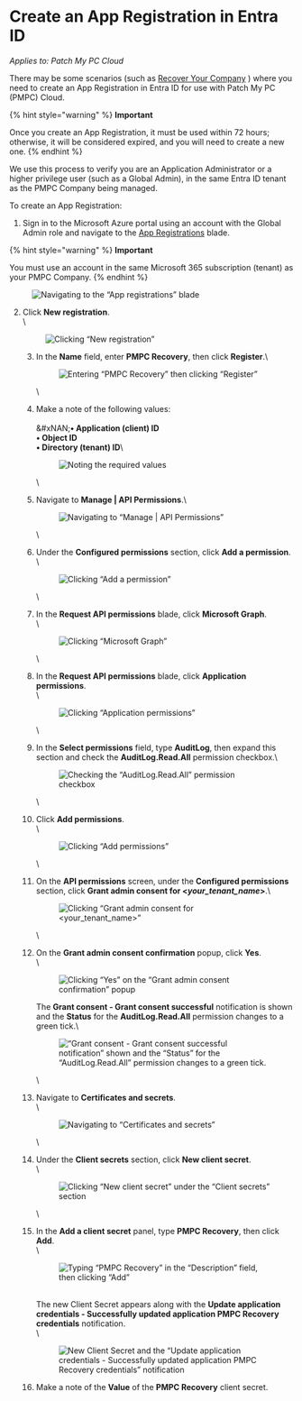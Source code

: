 # Create an App Registration in Entra ID

_Applies to: Patch My PC Cloud_

There may be some scenarios (such as [Recover Your Company](../../cloud-administration/manage-your-cloud-company/recover-your-cloud-company.md) ) where you need to create an App Registration in Entra ID for use with Patch My PC (PMPC) Cloud.

{% hint style="warning" %}
**Important**

Once you create an App Registration, it must be used within 72 hours; otherwise, it will be considered expired, and you will need to create a new one.
{% endhint %}

We use this process to verify you are an Application Administrator or a higher privilege user (such as a Global Admin), in the same Entra ID tenant as the PMPC Company being managed.

To create an App Registration:

1. Sign in to the Microsoft Azure portal using an account with the Global Admin role and navigate to the [App Registrations](https://portal.azure.com/#view/Microsoft_AAD_RegisteredApps/ApplicationsListBlade) blade.

{% hint style="warning" %}
**Important**

You must use an account in the same Microsoft 365 subscription (tenant) as your PMPC Company.
{% endhint %}

<figure><img src="../../../_images/gitbook/image%20%28542%29.png" alt="Navigating to the “App registrations” blade"><figcaption></figcaption></figure>

2.  Click **New registration**.\
    \


    <figure><img src="../../../_images/gitbook/image%20%28543%29.png" alt="Clicking “New registration”"><figcaption></figcaption></figure>



    3.  In the **Name** field, enter **PMPC Recovery**, then click **Register**.\


        <figure><img src="../../../_images/gitbook/image%20%28544%29.png" alt="Entering “PMPC Recovery” then clicking “Register”"><figcaption></figcaption></figure>

        \

    4.  Make a note of the following values:\
        \
        &#xNAN;**• Application (client) ID**\
        **• Object ID**\
        **• Directory (tenant) ID**\


        <figure><img src="../../../_images/gitbook/image%20%28545%29.png" alt="Noting the required values"><figcaption></figcaption></figure>

        \

    5.  Navigate to **Manage | API Permissions**.\


        <figure><img src="../../../_images/gitbook/image%20%28546%29.png" alt="Navigating to “Manage | API Permissions”"><figcaption></figcaption></figure>

        \

    6.  Under the **Configured permissions** section, click **Add a permission**.\
        \


        <figure><img src="../../../_images/gitbook/image%20%28547%29.png" alt="Clicking “Add a permission”"><figcaption></figcaption></figure>

        \

    7.  In the **Request API permissions** blade, click **Microsoft Graph**.\
        \


        <figure><img src="../../../_images/gitbook/image%20%28548%29.png" alt="Clicking “Microsoft Graph”"><figcaption></figcaption></figure>

        \

    8.  In the **Request API permissions** blade, click **Application permissions**.\
        \


        <figure><img src="../../../_images/gitbook/image%20%28549%29.png" alt="Clicking “Application permissions”"><figcaption></figcaption></figure>

        \

    9.  In the **Select permissions** field, type **AuditLog**, then expand this section and check the **AuditLog.Read.All** permission checkbox.\


        <figure><img src="../../../_images/gitbook/image%20%28550%29.png" alt="Checking the “AuditLog.Read.All” permission checkbox"><figcaption></figcaption></figure>

        \

    10. Click **Add permissions**.\
        \


        <figure><img src="../../../_images/gitbook/image%20%28551%29.png" alt="Clicking “Add permissions”"><figcaption></figcaption></figure>

        \

    11. On the **API permissions** screen, under the **Configured permissions** section, click **Grant admin consent for <**_**your\_tenant\_name**_**>**.\


        <figure><img src="../../../_images/gitbook/image%20%28552%29.png" alt="Clicking “Grant admin consent for <your_tenant_name>”"><figcaption></figcaption></figure>

        \

    12. On the **Grant admin consent confirmation** popup, click **Yes**.\
        \


        <figure><img src="../../../_images/gitbook/image%20%28553%29.png" alt="Clicking “Yes” on the “Grant admin consent confirmation” popup"><figcaption></figcaption></figure>

        The **Grant consent - Grant consent successful** notification is shown and the **Status** for the **AuditLog.Read.All** permission changes to a green tick.\


        <figure><img src="../../../_images/gitbook/image%20%28554%29.png" alt="“Grant consent - Grant consent successful notification” shown and the “Status” for the “AuditLog.Read.All” permission changes to a green tick."><figcaption></figcaption></figure>

        \

    13. Navigate to **Certificates and secrets**.\
        \


        <figure><img src="../../../_images/gitbook/image%20%28555%29.png" alt="Navigating to “Certificates and secrets”"><figcaption></figcaption></figure>

        \

    14. Under the **Client secrets** section, click **New client secret**.\
        \


        <figure><img src="../../../_images/gitbook/image%20%28556%29.png" alt="Clicking “New client secret” under the “Client secrets” section"><figcaption></figcaption></figure>

        \

    15. In the **Add a client secret** panel, type **PMPC Recovery**, then click **Add**.\
        \


        <figure><img src="../../../_images/gitbook/image%20%28557%29.png" alt="Typing “PMPC Recovery” in the “Description” field, then clicking “Add”"><figcaption></figcaption></figure>

        \
        The new Client Secret appears along with the **Update application credentials - Successfully updated application PMPC Recovery credentials** notification.\
        \


        <figure><img src="../../../_images/gitbook/image%20%28558%29.png" alt="New Client Secret and the “Update application credentials - Successfully updated application PMPC Recovery credentials” notification"><figcaption></figcaption></figure>


    16. Make a note of the **Value** of the **PMPC Recovery** client secret.
